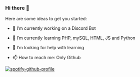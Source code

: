 ### Hi there 👋

<!--
**Animarlly/Animarlly** is a ✨ _special_ ✨ repository because its `README.md` (this file) appears on your GitHub profile.
-->

Here are some ideas to get you started:


- 🔭 I’m currently working on a Discord Bot

- 🌱 I’m currently learning PHP, mySQL, HTML, JS and Python

- 🤔 I’m looking for help with learning

- 📫 How to reach me: Only Github

[![spotify-github-profile](https://spotify-github-profile.vercel.app/api/view?uid=cdrmarvin&cover_image=true&theme=novatorem&bar_color=53b14f&bar_color_cover=false)](https://spotify-github-profile.vercel.app/api/view?uid=cdrmarvin&redirect=true)

<!--
- 😄 Pronouns: he/him
- ⚡ Fun fact: ...
-->
